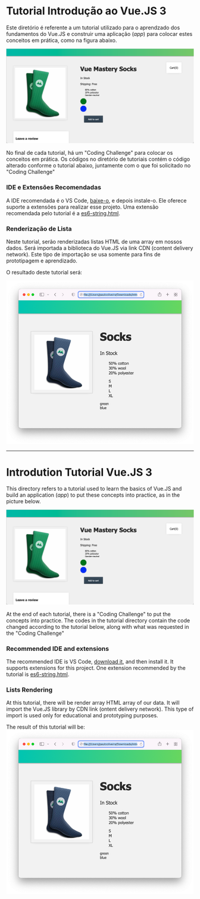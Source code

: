 # **Tutorial Introdução ao Vue.JS 3**
Este diretório é referente a um tutorial utilizado para o aprendzado dos fundamentos do Vue.JS e construir uma aplicação (_app_) para colocar estes conceitos em prática, como na figura abaixo.

![App do tutorial](img_readme/imagem_aplicativo_vue.png)

No final de cada tutorial, há um "Coding Challenge" para colocar os conceitos em prática. Os códigos no diretório de tutoriais contém o código alterado conforme o tutorial abaixo, juntamente com o que foi solicitado no "Coding Challenge"

### **IDE e Extensões Recomendadas**

A IDE recomendada é o VS Code, [baixe-o](https://code.visualstudio.com/download), e depois instale-o.  Ele oferece suporte a extensões para realizar esse projeto. Uma extensão recomendada pelo tutorial é a [es6-string.html](https://marketplace.visualstudio.com/items?itemName=Tobermory.es6-string-html). 


### **Renderização de Lista**
Neste tutorial, serão renderizadas listas HTML de uma array em nossos dados. Será importada a biblioteca do Vue.JS via link CDN (content delivery network). Este tipo de importação se usa somente para fins de prototipagem e aprendizado. 

O resultado deste tutorial será:

![Code Challenge t5](img_readme/code_challenge_t5.png)

---

# **Introdution Tutorial Vue.JS 3**
This directory refers to a tutorial used to learn the basics of Vue.JS and build an application (_app_) to put these concepts into practice, as in the picture below.

![App do tutorial](img_readme/imagem_aplicativo_vue.png)

At the end of each tutorial, there is a "Coding Challenge" to put the concepts into practice. The codes in the tutorial directory contain the code changed according to the tutorial below, along with what was requested in the "Coding Challenge"

### **Recommended  IDE and extensions**

The recommended IDE is VS Code, [download it](https://code.visualstudio.com/download), and then install it.  It supports extensions for this project. One extension recommended by the tutorial is [es6-string.html](https://marketplace.visualstudio.com/items?itemName=Tobermory.es6-string-html). 


### **Lists Rendering**
At this tutorial, there will be render array HTML array of our data. It will import the Vue.JS library by CDN link (ontent delivery network). This type of import is used only for educational and prototyping purposes.

The result of this tutorial will be:
![Code Challenge t5](img_readme/code_challenge_t5.png)

